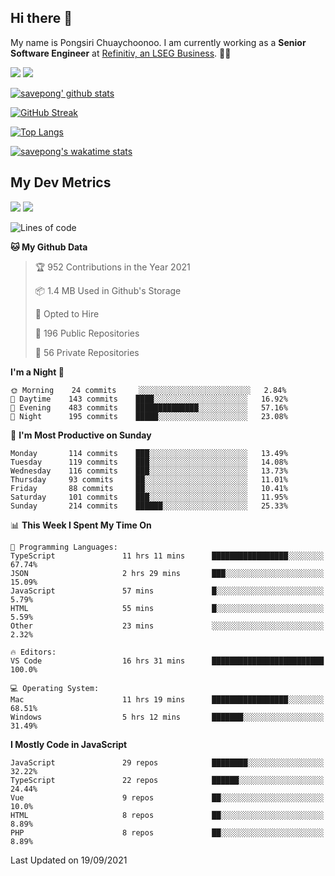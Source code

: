 ## Hi there 👋

My name is Pongsiri Chuaychoonoo. I am currently working as a **Senior Software Engineer** at [Refinitiv, an LSEG Business](https://www.refinitiv.com). 👨‍💻

[<img src="https://img.shields.io/badge/savepong.com-%230077B5.svg?&style=for-the-badge&color=81e6d9" />](https://savepong.com)
[<img src="https://img.shields.io/badge/linkedin-%230077B5.svg?&style=for-the-badge&logo=linkedin&logoColor=white" />](https://www.linkedin.com/in/savepong)

[![savepong' github stats](https://github-readme-stats.vercel.app/api?username=savepong&show_icons=true&count_private=true&theme=gotham&hide_border=true&bg_color=00000000&text_color=768390FF)](https://savepong.com/posts/stats)

[![GitHub Streak](https://github-readme-streak-stats.herokuapp.com?user=savepong&theme=gotham&hide_border=true&background=00000000&dates=768390FF)](https://savepong.com/posts/stats)

[![Top Langs](https://github-readme-stats.vercel.app/api/top-langs/?username=savepong&layout=compact&langs_count=10&theme=gotham&hide_border=true&bg_color=00000000&text_color=768390FF)](https://savepong.com/posts/stats)

[![savepong's wakatime stats](https://github-readme-stats.vercel.app/api/wakatime?username=@savepong&layout=default&theme=gotham&hide_border=true&bg_color=00000000&text_color=768390FF)](https://savepong.com/posts/stats)

## My Dev Metrics

[![](https://komarev.com/ghpvc/?username=savepong&color=blue&label=Profile%20Views)](https://github.com/savepong)
[![](https://img.shields.io/github/followers/savepong?label=GitHub%20Followers)](https://github.com/savepong)

<!--START_SECTION:waka-->
![Lines of code](https://img.shields.io/badge/From%20Hello%20World%20I%27ve%20Written-8.8%20million%20lines%20of%20code-blue)

**🐱 My Github Data** 

> 🏆 952 Contributions in the Year 2021
 > 
> 📦 1.4 MB Used in Github's Storage 
 > 
> 💼 Opted to Hire
 > 
> 📜 196 Public Repositories 
 > 
> 🔑 56 Private Repositories  
 > 
**I'm a Night 🦉** 

```text
🌞 Morning    24 commits     ░░░░░░░░░░░░░░░░░░░░░░░░░   2.84% 
🌆 Daytime    143 commits    ████░░░░░░░░░░░░░░░░░░░░░   16.92% 
🌃 Evening    483 commits    ██████████████░░░░░░░░░░░   57.16% 
🌙 Night      195 commits    █████░░░░░░░░░░░░░░░░░░░░   23.08%

```
📅 **I'm Most Productive on Sunday** 

```text
Monday       114 commits    ███░░░░░░░░░░░░░░░░░░░░░░   13.49% 
Tuesday      119 commits    ███░░░░░░░░░░░░░░░░░░░░░░   14.08% 
Wednesday    116 commits    ███░░░░░░░░░░░░░░░░░░░░░░   13.73% 
Thursday     93 commits     ██░░░░░░░░░░░░░░░░░░░░░░░   11.01% 
Friday       88 commits     ██░░░░░░░░░░░░░░░░░░░░░░░   10.41% 
Saturday     101 commits    ███░░░░░░░░░░░░░░░░░░░░░░   11.95% 
Sunday       214 commits    ██████░░░░░░░░░░░░░░░░░░░   25.33%

```


📊 **This Week I Spent My Time On** 

```text
💬 Programming Languages: 
TypeScript               11 hrs 11 mins      █████████████████░░░░░░░░   67.74% 
JSON                     2 hrs 29 mins       ███░░░░░░░░░░░░░░░░░░░░░░   15.09% 
JavaScript               57 mins             █░░░░░░░░░░░░░░░░░░░░░░░░   5.79% 
HTML                     55 mins             █░░░░░░░░░░░░░░░░░░░░░░░░   5.59% 
Other                    23 mins             ░░░░░░░░░░░░░░░░░░░░░░░░░   2.32%

🔥 Editors: 
VS Code                  16 hrs 31 mins      █████████████████████████   100.0%

💻 Operating System: 
Mac                      11 hrs 19 mins      █████████████████░░░░░░░░   68.51% 
Windows                  5 hrs 12 mins       ███████░░░░░░░░░░░░░░░░░░   31.49%

```

**I Mostly Code in JavaScript** 

```text
JavaScript               29 repos            ████████░░░░░░░░░░░░░░░░░   32.22% 
TypeScript               22 repos            ██████░░░░░░░░░░░░░░░░░░░   24.44% 
Vue                      9 repos             ██░░░░░░░░░░░░░░░░░░░░░░░   10.0% 
HTML                     8 repos             ██░░░░░░░░░░░░░░░░░░░░░░░   8.89% 
PHP                      8 repos             ██░░░░░░░░░░░░░░░░░░░░░░░   8.89%

```



 Last Updated on 19/09/2021
<!--END_SECTION:waka-->

<!--
**savepong/savepong** is a ✨ _special_ ✨ repository because its `README.md` (this file) appears on your GitHub profile.

Here are some ideas to get you started:

- 🔭 I’m currently working on WebComponents and TypeScript.
- 🌱 I’m currently learning ...
- 👯 I’m looking to collaborate on ...
- 🤔 I’m looking for help with ...
- 💬 Ask me about ...
- 📫 How to reach me: ...
- 😄 Pronouns: ...
- ⚡ Fun fact: ...
-->
